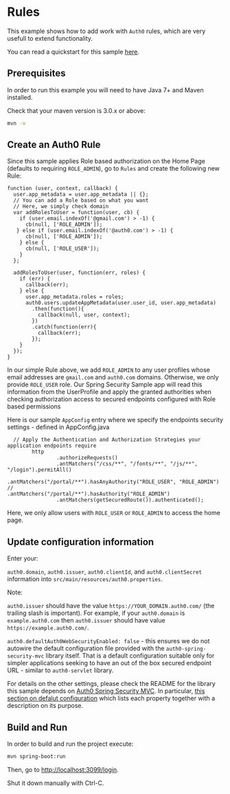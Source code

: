 # Rules

This example shows how to add work with `Auth0` rules, which are very usefull to extend functionality.

You can read a quickstart for this sample [here](https://auth0.com/docs/quickstart/webapp/java-spring-security-mvc/06-rules). 

## Prerequisites

In order to run this example you will need to have Java 7+ and Maven installed.

Check that your maven version is 3.0.x or above:

```sh
mvn -v
```

## Create an Auth0 Rule

Since this sample applies Role based authorization on the Home Page (defaults to requiring `ROLE_ADMIN`), go to `Rules`
and create the following new Rule:

```
function (user, context, callback) {
  user.app_metadata = user.app_metadata || {};
  // You can add a Role based on what you want
  // Here, we simply check domain
  var addRolesToUser = function(user, cb) {
    if (user.email.indexOf('@gmail.com') > -1) {
      cb(null, ['ROLE_ADMIN']);
   } else if (user.email.indexOf('@auth0.com') > -1) {
      cb(null, ['ROLE_ADMIN']);
    } else {
      cb(null, ['ROLE_USER']);
    }
  };

  addRolesToUser(user, function(err, roles) {
    if (err) {
      callback(err);
    } else {
      user.app_metadata.roles = roles;
      auth0.users.updateAppMetadata(user.user_id, user.app_metadata)
        .then(function(){
          callback(null, user, context);
        })
        .catch(function(err){
          callback(err);
        });
    }
  });
}
```

In our simple Rule above, we add `ROLE_ADMIN` to any user profiles whose email addresses are `gmail.com` and `auth0.com` domains.
Otherwise, we only provide `ROLE_USER` role. Our Spring Security Sample app will read this information from the UserProfile and apply
the granted authorities when checking authorization access to secured endpoints configured with Role based permissions

Here is our sample `AppConfig` entry where we specify the endpoints security settings - defined in AppConfig.java


```
  // Apply the Authentication and Authorization Strategies your application endpoints require
        http
                .authorizeRequests()
                .antMatchers("/css/**", "/fonts/**", "/js/**", "/login").permitAll()
                .antMatchers("/portal/**").hasAnyAuthority("ROLE_USER", "ROLE_ADMIN")
//                .antMatchers("/portal/**").hasAuthority("ROLE_ADMIN")
                .antMatchers(getSecuredRoute()).authenticated();
```

Here, we only allow users with `ROLE_USER` or `ROLE_ADMIN` to access the home page.


## Update configuration information

Enter your:

`auth0.domain`, `auth0.issuer`, `auth0.clientId`, and `auth0.clientSecret` information into `src/main/resources/auth0.properties`.

Note:

`auth0.issuer` should have the value `https://YOUR_DOMAIN.auth0.com/` (the trailing slash is important).
For example, if your `auth0.domain` is `example.auth0.com` then `auth0.issuer` should have value `https://example.auth0.com/`.

`auth0.defaultAuth0WebSecurityEnabled: false` - this ensures we do not autowire the default configuration file
provided with the `auth0-spring-security-mvc` library itself. That is a default configuration suitable only for
simpler applications seeking to have an out of the box secured endpoint URL - similar to `auth0-servlet` library.

For details on the other settings, please check the README for the library this sample depends on  [Auth0 Spring Security MVC](https://github.com/auth0/auth0-spring-security-mvc).
In particular, [this section on defalut configuration](https://github.com/auth0/auth0-spring-security-mvc#default-configuration) which lists each property together with a description on its purpose.

## Build and Run

In order to build and run the project execute:

```sh
mvn spring-boot:run
```

Then, go to [http://localhost:3099/login](http://localhost:3099/login). 

Shut it down manually with Ctrl-C.

